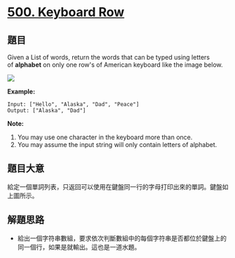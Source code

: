 # [500. Keyboard Row](https://leetcode.com/problems/keyboard-row/)


## 題目

Given a List of words, return the words that can be typed using letters of **alphabet** on only one row's of American keyboard like the image below.

![](https://assets.leetcode-cn.com/aliyun-lc-upload/uploads/2018/10/12/keyboard.png)

**Example:**

    Input: ["Hello", "Alaska", "Dad", "Peace"]
    Output: ["Alaska", "Dad"]

**Note:**

1. You may use one character in the keyboard more than once.
2. You may assume the input string will only contain letters of alphabet.


## 題目大意

給定一個單詞列表，只返回可以使用在鍵盤同一行的字母打印出來的單詞。鍵盤如上圖所示。

## 解題思路

- 給出一個字符串數組，要求依次判斷數組中的每個字符串是否都位於鍵盤上的同一個行，如果是就輸出。這也是一道水題。

